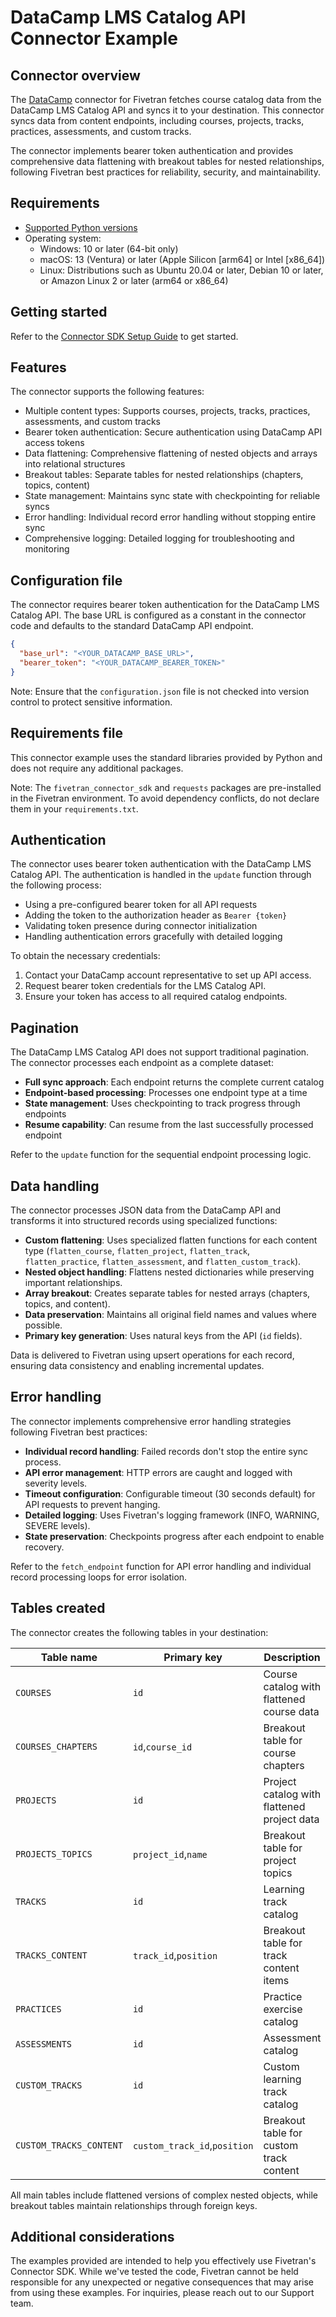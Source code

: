 # DataCamp LMS Catalog API Connector Example

## Connector overview

The [DataCamp](https://www.datacamp.com/) connector for Fivetran fetches course catalog data from the DataCamp LMS Catalog API and syncs it to your destination. This connector syncs data from content endpoints, including courses, projects, tracks, practices, assessments, and custom tracks.

The connector implements bearer token authentication and provides comprehensive data flattening with breakout tables for nested relationships, following Fivetran best practices for reliability, security, and maintainability.

## Requirements

- [Supported Python versions](https://github.com/fivetran/fivetran_connector_sdk/blob/main/README.md#requirements)
- Operating system:
  - Windows: 10 or later (64-bit only)
  - macOS: 13 (Ventura) or later (Apple Silicon [arm64] or Intel [x86_64])
  - Linux: Distributions such as Ubuntu 20.04 or later, Debian 10 or later, or Amazon Linux 2 or later (arm64 or x86_64)

## Getting started

Refer to the [Connector SDK Setup Guide](https://fivetran.com/docs/connectors/connector-sdk/setup-guide) to get started.

## Features

The connector supports the following features:

- Multiple content types: Supports courses, projects, tracks, practices, assessments, and custom tracks
- Bearer token authentication: Secure authentication using DataCamp API access tokens
- Data flattening: Comprehensive flattening of nested objects and arrays into relational structures
- Breakout tables: Separate tables for nested relationships (chapters, topics, content)
- State management: Maintains sync state with checkpointing for reliable syncs
- Error handling: Individual record error handling without stopping entire sync
- Comprehensive logging: Detailed logging for troubleshooting and monitoring

## Configuration file

The connector requires bearer token authentication for the DataCamp LMS Catalog API. The base URL is configured as a constant in the connector code and defaults to the standard DataCamp API endpoint.

```json
{
  "base_url": "<YOUR_DATACAMP_BASE_URL>",
  "bearer_token": "<YOUR_DATACAMP_BEARER_TOKEN>"
}
```

Note: Ensure that the `configuration.json` file is not checked into version control to protect sensitive information.

## Requirements file

This connector example uses the standard libraries provided by Python and does not require any additional packages.

Note: The `fivetran_connector_sdk` and `requests` packages are pre-installed in the Fivetran environment. To avoid dependency conflicts, do not declare them in your `requirements.txt`.

## Authentication

The connector uses bearer token authentication with the DataCamp LMS Catalog API. The authentication is handled in the `update` function through the following process:

- Using a pre-configured bearer token for all API requests
- Adding the token to the authorization header as `Bearer {token}`
- Validating token presence during connector initialization
- Handling authentication errors gracefully with detailed logging

To obtain the necessary credentials:
1. Contact your DataCamp account representative to set up API access.
2. Request bearer token credentials for the LMS Catalog API.
3. Ensure your token has access to all required catalog endpoints.

## Pagination

The DataCamp LMS Catalog API does not support traditional pagination. The connector processes each endpoint as a complete dataset:

- **Full sync approach**: Each endpoint returns the complete current catalog
- **Endpoint-based processing**: Processes one endpoint type at a time
- **State management**: Uses checkpointing to track progress through endpoints
- **Resume capability**: Can resume from the last successfully processed endpoint

Refer to the `update` function for the sequential endpoint processing logic.

## Data handling

The connector processes JSON data from the DataCamp API and transforms it into structured records using specialized functions:

- **Custom flattening**: Uses specialized flatten functions for each content type (`flatten_course`, `flatten_project`, `flatten_track`, `flatten_practice`, `flatten_assessment`, and `flatten_custom_track`).
- **Nested object handling**: Flattens nested dictionaries while preserving important relationships.
- **Array breakout**: Creates separate tables for nested arrays (chapters, topics, and content).
- **Data preservation**: Maintains all original field names and values where possible.
- **Primary key generation**: Uses natural keys from the API (`id` fields).

Data is delivered to Fivetran using upsert operations for each record, ensuring data consistency and enabling incremental updates.

## Error handling

The connector implements comprehensive error handling strategies following Fivetran best practices:

- **Individual record handling**: Failed records don't stop the entire sync process.
- **API error management**: HTTP errors are caught and logged with severity levels.
- **Timeout configuration**: Configurable timeout (30 seconds default) for API requests to prevent hanging.
- **Detailed logging**: Uses Fivetran's logging framework (INFO, WARNING, SEVERE levels).
- **State preservation**: Checkpoints progress after each endpoint to enable recovery.

Refer to the `fetch_endpoint` function for API error handling and individual record processing loops for error isolation.

## Tables created

The connector creates the following tables in your destination:

| Table name              | Primary key    | Description |
|-------------------------|----------------|-------------|
| `COURSES`               | `id`           | Course catalog with flattened course data |
| `COURSES_CHAPTERS`      | `id`,`course_id` | Breakout table for course chapters |
| `PROJECTS`              | `id`           | Project catalog with flattened project data |
| `PROJECTS_TOPICS`       | `project_id`,`name` | Breakout table for project topics |
| `TRACKS`                | `id`           | Learning track catalog |
| `TRACKS_CONTENT`        | `track_id`,`position` | Breakout table for track content items |
| `PRACTICES`             | `id`           | Practice exercise catalog |
| `ASSESSMENTS`           | `id`           | Assessment catalog |
| `CUSTOM_TRACKS`         | `id`           | Custom learning track catalog |
| `CUSTOM_TRACKS_CONTENT` | `custom_track_id`,`position` | Breakout table for custom track content |

All main tables include flattened versions of complex nested objects, while breakout tables maintain relationships through foreign keys.

## Additional considerations

The examples provided are intended to help you effectively use Fivetran's Connector SDK. While we've tested the code, Fivetran cannot be held responsible for any unexpected or negative consequences that may arise from using these examples. For inquiries, please reach out to our Support team.
